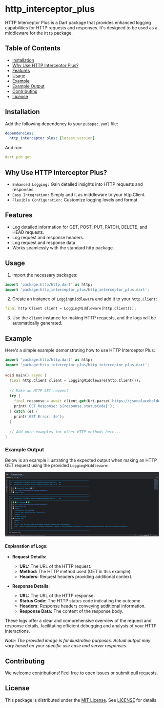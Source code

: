 # http_interceptor_plus

HTTP Interceptor Plus is a Dart package that provides enhanced logging capabilities for HTTP requests and responses. It's designed to be used as a middleware for the `http` package.

## Table of Contents
- [Installation](#installation)
- [Why Use HTTP Interceptor Plus?](#why-use-http-interceptor-plus)
- [Features](#features)
- [Usage](#usage)
- [Example](#example)
- [Example Output](#example-output)
- [Contributing](#contributing)
- [License](#license)

## Installation

Add the following dependency to your `pubspec.yaml` file:

```yaml
dependencies:
  http_interceptor_plus: [latest_version]
```

And run:
```yaml
dart pub get
```

## Why Use HTTP Interceptor Plus?

- `Enhanced Logging:` Gain detailed insights into HTTP requests and responses.
- `Easy Integration:` Simply add it as middleware to your http.Client.
- `Flexible Configuration:` Customize logging levels and format.

## Features

- Log detailed information for GET, POST, PUT, PATCH, DELETE, and HEAD requests.
- Log request and response headers.
- Log request and response data.
- Works seamlessly with the standard http package.

## Usage

1. Import the necessary packages:

```dart 
import 'package:http/http.dart' as http;
import 'package:http_interceptor_plus/http_interceptor_plus.dart';
```

2. Create an instance of `LoggingMiddleware` and add it to your `http.Client`:

```dart 
final http.Client client = LoggingMiddleware(http.Client());
```

3. Use the `client` instance for making HTTP requests, and the logs will be automatically generated.

## Example

Here's a simple example demonstrating how to use HTTP Interceptor Plus:


```dart
import 'package:http/http.dart' as http;
import 'package:http_interceptor_plus/http_interceptor_plus.dart';

void main() async {
  final http.Client client = LoggingMiddleware(http.Client());

  // Make an HTTP GET request
  try {
    final response = await client.get(Uri.parse('https://jsonplaceholder.typicode.com/posts/1'));
    print('GET Response: ${response.statusCode}');
  } catch (e) {
    print('GET Error: $e');
  }

  // Add more examples for other HTTP methods here...
}
```

### Example Output

Below is an example illustrating the expected output when making an HTTP GET request using the provided `LoggingMiddleware`:

![Example Output](output.png)

#### Explanation of Logs:

- **Request Details:**
    - **URL:** The URL of the HTTP request.
    - **Method:** The HTTP method used (GET in this example).
    - **Headers:** Request headers providing additional context.

- **Response Details:**
    - **URL:** The URL of the HTTP response.
    - **Status Code:** The HTTP status code indicating the outcome.
    - **Headers:** Response headers conveying additional information.
    - **Response Data:** The content of the response body.

These logs offer a clear and comprehensive overview of the request and response details, facilitating efficient debugging and analysis of your HTTP interactions.

*Note: The provided image is for illustrative purposes. Actual output may vary based on your specific use case and server responses.*

## Contributing

We welcome contributions! Feel free to open issues or submit pull requests.

## License

This package is distributed under the <a href="https://opensource.org/license/mit/">MIT License</a>. See <a href="https://pub.dev/packages/http_interceptor_plus/license">LICENSE</a> for details.
